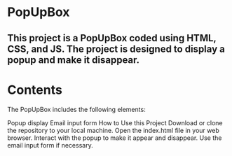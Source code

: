 # PopUpBox

## This project is a PopUpBox coded using HTML, CSS, and JS. The project is designed to display a popup and make it disappear.

# Contents
The PopUpBox includes the following elements:

Popup display
Email input form
How to Use this Project
Download or clone the repository to your local machine.
Open the index.html file in your web browser.
Interact with the popup to make it appear and disappear.
Use the email input form if necessary.
